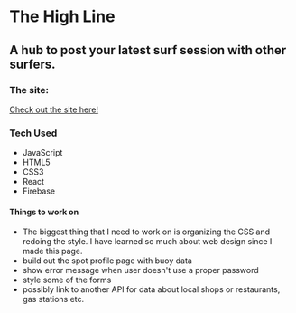 # The High Line


## A hub to post your latest surf session with other surfers.

### The site:
[Check out the site here!](https://react-surf.firebaseapp.com/)

### Tech Used
- JavaScript
- HTML5
- CSS3
- React
- Firebase


#### Things to work on
- The biggest thing that I need to work on is organizing the CSS and redoing the style. I have learned so much about web design since I made this page.
- build out the spot profile page with buoy data
- show error message when user doesn't use a proper password
- style some of the forms
- possibly link to another API for data about local shops or restaurants, gas stations etc.



